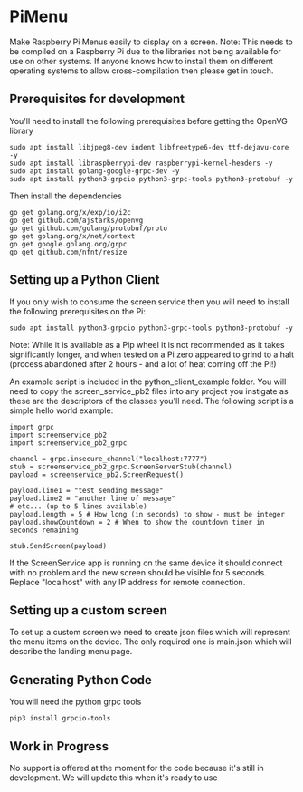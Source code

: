 # PiMenu
Make Raspberry Pi Menus easily to display on a screen. Note: This needs to be compiled on a Raspberry Pi due to the libraries not being available for use on other systems. If anyone knows how to install them on different operating systems to allow cross-compilation then please get in touch. 

## Prerequisites for development
You'll need to install the following prerequisites before getting the OpenVG library

```
sudo apt install libjpeg8-dev indent libfreetype6-dev ttf-dejavu-core -y
sudo apt install libraspberrypi-dev raspberrypi-kernel-headers -y
sudo apt install golang-google-grpc-dev -y
sudo apt install python3-grpcio python3-grpc-tools python3-protobuf -y
```

Then install the dependencies

```
go get golang.org/x/exp/io/i2c
go get github.com/ajstarks/openvg
go get github.com/golang/protobuf/proto
go get golang.org/x/net/context
go get google.golang.org/grpc
go get github.com/nfnt/resize
```
## Setting up a Python Client

If you only wish to consume the screen service then you will need to install the following prerequisites on the Pi:
```
sudo apt install python3-grpcio python3-grpc-tools python3-protobuf -y
```
Note: While it is available as a Pip wheel it is not recommended as it takes significantly longer, and when tested on a Pi zero appeared to grind to a halt (process abandoned after 2 hours - and a lot of heat coming off the Pi!)

An example script is included in the python_client_example folder. You will need to copy the screen_service_pb2 files into any project you instigate as these are the descriptors of the classes you'll need. The following script is a simple hello world example:

```
import grpc
import screenservice_pb2
import screenservice_pb2_grpc

channel = grpc.insecure_channel("localhost:7777")
stub = screenservice_pb2_grpc.ScreenServerStub(channel)
payload = screenservice_pb2.ScreenRequest()

payload.line1 = "test sending message"
payload.line2 = "another line of message"
# etc... (up to 5 lines available)
payload.length = 5 # How long (in seconds) to show - must be integer
payload.showCountdown = 2 # When to show the countdown timer in seconds remaining

stub.SendScreen(payload)
```

If the ScreenService app is running on the same device it should connect with no problem and the new screen should be visible for 5 seconds. Replace "localhost" with any IP address for remote connection.


## Setting up a custom screen
To set up a custom screen we need to create json files which will represent the menu items on the device. The only required one is main.json which will describe the landing menu page. 

## Generating Python Code
You will need the python grpc tools

```
pip3 install grpcio-tools
```

## Work in Progress
No support is offered at the moment for the code because it's still in development. We will update this when it's ready to use

